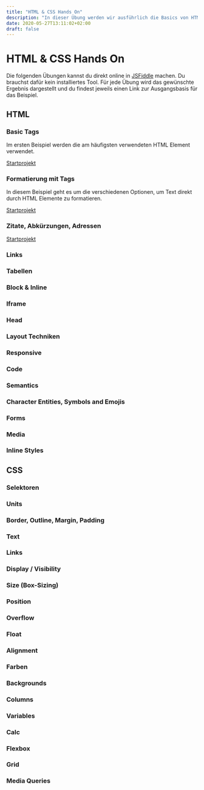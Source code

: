 ```yaml
---
title: "HTML & CSS Hands On"
description: "In dieser Übung werden wir ausführlich die Basics von HTML und CSS üben."
date: 2020-05-27T13:11:02+02:00
draft: false
---
```


# HTML & CSS Hands On

Die folgenden Übungen kannst du direkt online in [JSFiddle](https://jsfiddle.net/) machen. Du brauchst dafür kein installiertes Tool. Für jede Übung wird das gewünschte Ergebnis dargestellt und du findest jeweils einen Link zur Ausgangsbasis für das Beispiel.

## HTML

### Basic Tags

Im ersten Beispiel werden die am häufigsten verwendeten HTML Element verwendet.

[Startprojekt](https://jsfiddle.net/karin112358/qmgvrodt/#fork)

<script async src="//jsfiddle.net/karin112358/noLwuvk4/embed/result/dark/"></script>

### Formatierung mit Tags

In diesem Beispiel geht es um die verschiedenen Optionen, um Text direkt durch HTML Elemente zu formatieren.

[Startprojekt](https://jsfiddle.net/karin112358/5L7junw3/#fork)

<script async src="//jsfiddle.net/karin112358/ephz38gc/embed/result/dark/"></script>

### Zitate, Abkürzungen, Adressen

[Startprojekt](https://jsfiddle.net/karin112358/ue4jn8wx/#fork)

<script async src="//jsfiddle.net/karin112358/kh2m3djs/embed/result/dark/"></script>

### Links

### Tabellen

### Block & Inline

### Iframe

### Head

### Layout Techniken

### Responsive

### Code

### Semantics

### Character Entities, Symbols and Emojis

### Forms

### Media

### Inline Styles

## CSS

### Selektoren

### Units

### Border, Outline, Margin, Padding

### Text

### Links

### Display / Visibility

### Size (Box-Sizing)

### Position

### Overflow

### Float

### Alignment

### Farben

### Backgrounds

### Columns

### Variables

### Calc

### Flexbox

### Grid

### Media Queries